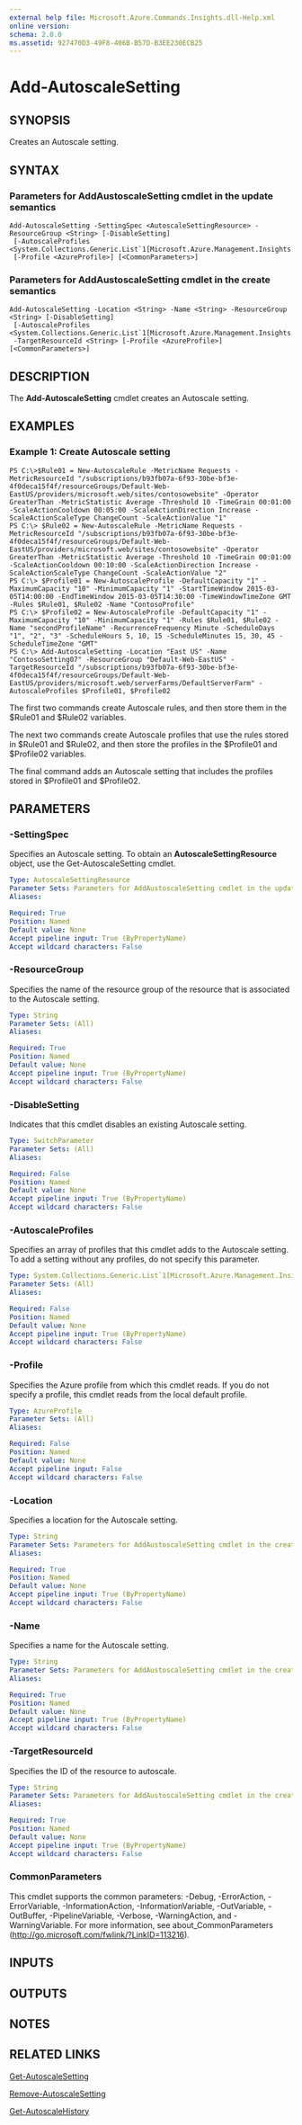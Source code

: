 ```yaml
---
external help file: Microsoft.Azure.Commands.Insights.dll-Help.xml
online version: 
schema: 2.0.0
ms.assetid: 927470D3-49F8-406B-B57D-B3EE230ECB25
---
```


# Add-AutoscaleSetting

## SYNOPSIS
Creates an Autoscale setting.

## SYNTAX

### Parameters for AddAustoscaleSetting cmdlet in the update semantics
```
Add-AutoscaleSetting -SettingSpec <AutoscaleSettingResource> -ResourceGroup <String> [-DisableSetting]
 [-AutoscaleProfiles <System.Collections.Generic.List`1[Microsoft.Azure.Management.Insights.Models.AutoscaleProfile]>]
 [-Profile <AzureProfile>] [<CommonParameters>]
```

### Parameters for AddAustoscaleSetting cmdlet in the create semantics
```
Add-AutoscaleSetting -Location <String> -Name <String> -ResourceGroup <String> [-DisableSetting]
 [-AutoscaleProfiles <System.Collections.Generic.List`1[Microsoft.Azure.Management.Insights.Models.AutoscaleProfile]>]
 -TargetResourceId <String> [-Profile <AzureProfile>] [<CommonParameters>]
```

## DESCRIPTION
The **Add-AutoscaleSetting** cmdlet creates an Autoscale setting.

## EXAMPLES

### Example 1: Create Autoscale setting
```
PS C:\>$Rule01 = New-AutoscaleRule -MetricName Requests -MetricResourceId "/subscriptions/b93fb07a-6f93-30be-bf3e-4f0deca15f4f/resourceGroups/Default-Web-EastUS/providers/microsoft.web/sites/contosowebsite" -Operator GreaterThan -MetricStatistic Average -Threshold 10 -TimeGrain 00:01:00 -ScaleActionCooldown 00:05:00 -ScaleActionDirection Increase -ScaleActionScaleType ChangeCount -ScaleActionValue "1" 
PS C:\> $Rule02 = New-AutoscaleRule -MetricName Requests -MetricResourceId "/subscriptions/b93fb07a-6f93-30be-bf3e-4f0deca15f4f/resourceGroups/Default-Web-EastUS/providers/microsoft.web/sites/contosowebsite" -Operator GreaterThan -MetricStatistic Average -Threshold 10 -TimeGrain 00:01:00 -ScaleActionCooldown 00:10:00 -ScaleActionDirection Increase -ScaleActionScaleType ChangeCount -ScaleActionValue "2"
PS C:\> $Profile01 = New-AutoscaleProfile -DefaultCapacity "1" -MaximumCapacity "10" -MinimumCapacity "1" -StartTimeWindow 2015-03-05T14:00:00 -EndTimeWindow 2015-03-05T14:30:00 -TimeWindowTimeZone GMT -Rules $Rule01, $Rule02 -Name "ContosoProfile"
PS C:\> $Profile02 = New-AutoscaleProfile -DefaultCapacity "1" -MaximumCapacity "10" -MinimumCapacity "1" -Rules $Rule01, $Rule02 -Name "secondProfileName" -RecurrenceFrequency Minute -ScheduleDays "1", "2", "3" -ScheduleHours 5, 10, 15 -ScheduleMinutes 15, 30, 45 -ScheduleTimeZone "GMT"
PS C:\> Add-AutoscaleSetting -Location "East US" -Name "ContosoSetting07" -ResourceGroup "Default-Web-EastUS" -TargetResourceId "/subscriptions/b93fb07a-6f93-30be-bf3e-4f0deca15f4f/resourceGroups/Default-Web-EastUS/providers/microsoft.web/serverFarms/DefaultServerFarm" -AutoscaleProfiles $Profile01, $Profile02
```

The first two commands create Autoscale rules, and then store them in the $Rule01 and $Rule02 variables.

The next two commands create Autoscale profiles that use the rules stored in $Rule01 and $Rule02, and then store the profiles in the $Profile01 and $Profile02 variables.

The final command adds an Autoscale setting that includes the profiles stored in $Profile01 and $Profile02.

## PARAMETERS

### -SettingSpec
Specifies an Autoscale setting.
To obtain an **AutoscaleSettingResource** object, use the Get-AutoscaleSetting cmdlet.

```yaml
Type: AutoscaleSettingResource
Parameter Sets: Parameters for AddAustoscaleSetting cmdlet in the update semantics
Aliases: 

Required: True
Position: Named
Default value: None
Accept pipeline input: True (ByPropertyName)
Accept wildcard characters: False
```

### -ResourceGroup
Specifies the name of the resource group of the resource that is associated to the Autoscale setting.

```yaml
Type: String
Parameter Sets: (All)
Aliases: 

Required: True
Position: Named
Default value: None
Accept pipeline input: True (ByPropertyName)
Accept wildcard characters: False
```

### -DisableSetting
Indicates that this cmdlet disables an existing Autoscale setting.

```yaml
Type: SwitchParameter
Parameter Sets: (All)
Aliases: 

Required: False
Position: Named
Default value: None
Accept pipeline input: True (ByPropertyName)
Accept wildcard characters: False
```

### -AutoscaleProfiles
Specifies an array of profiles that this cmdlet adds to the Autoscale setting.
To add a setting without any profiles, do not specify this parameter.

```yaml
Type: System.Collections.Generic.List`1[Microsoft.Azure.Management.Insights.Models.AutoscaleProfile]
Parameter Sets: (All)
Aliases: 

Required: False
Position: Named
Default value: None
Accept pipeline input: True (ByPropertyName)
Accept wildcard characters: False
```

### -Profile
Specifies the Azure profile from which this cmdlet reads.
If you do not specify a profile, this cmdlet reads from the local default profile.

```yaml
Type: AzureProfile
Parameter Sets: (All)
Aliases: 

Required: False
Position: Named
Default value: None
Accept pipeline input: False
Accept wildcard characters: False
```

### -Location
Specifies a location for the Autoscale setting.

```yaml
Type: String
Parameter Sets: Parameters for AddAustoscaleSetting cmdlet in the create semantics
Aliases: 

Required: True
Position: Named
Default value: None
Accept pipeline input: True (ByPropertyName)
Accept wildcard characters: False
```

### -Name
Specifies a name for the Autoscale setting.

```yaml
Type: String
Parameter Sets: Parameters for AddAustoscaleSetting cmdlet in the create semantics
Aliases: 

Required: True
Position: Named
Default value: None
Accept pipeline input: True (ByPropertyName)
Accept wildcard characters: False
```

### -TargetResourceId
Specifies the ID of the resource to autoscale.

```yaml
Type: String
Parameter Sets: Parameters for AddAustoscaleSetting cmdlet in the create semantics
Aliases: 

Required: True
Position: Named
Default value: None
Accept pipeline input: True (ByPropertyName)
Accept wildcard characters: False
```

### CommonParameters
This cmdlet supports the common parameters: -Debug, -ErrorAction, -ErrorVariable, -InformationAction, -InformationVariable, -OutVariable, -OutBuffer, -PipelineVariable, -Verbose, -WarningAction, and -WarningVariable. For more information, see about_CommonParameters (http://go.microsoft.com/fwlink/?LinkID=113216).

## INPUTS

## OUTPUTS

## NOTES

## RELATED LINKS

[Get-AutoscaleSetting](./Get-AutoscaleSetting.md)

[Remove-AutoscaleSetting](./Remove-AutoscaleSetting.md)

[Get-AutoscaleHistory](./Get-AutoscaleHistory.md)


